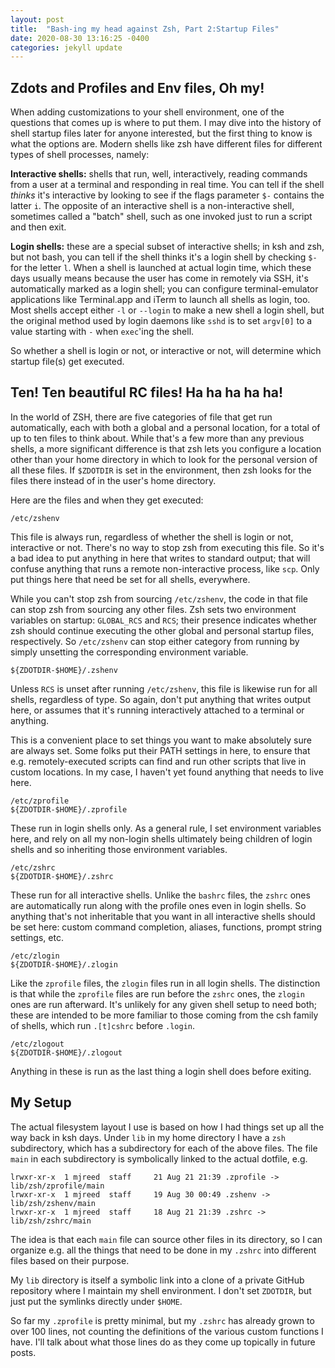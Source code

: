```yaml
---
layout: post
title:  "Bash-ing my head against Zsh, Part 2:Startup Files"
date: 2020-08-30 13:16:25 -0400
categories: jekyll update
---
```

## Zdots and Profiles and Env files, Oh my!

When adding customizations to your shell environment, one of the questions
that comes up is where to put them. I may dive into the history of shell
startup files later for anyone interested, but the first thing to know is
what the options are. Modern shells like zsh have different files for different
types of shell processes, namely:

**Interactive shells:** shells that run, well, interactively, reading commands
from a user at a terminal and responding in real time. You can tell if the
shell _thinks_ it's interactive by looking to see if the flags parameter `$-`
contains the latter `i`. The opposite of an interactive shell is a
non-interactive shell, sometimes called a "batch" shell, such as one invoked
just to run a script and then exit.

**Login shells:** these are a special subset of interactive shells; in ksh and
zsh, but not bash, you can tell if the shell thinks it's a login shell by
checking `$-` for the letter `l`. When a shell is launched at actual login
time, which these days usually means because the user has come in remotely via
SSH, it's automatically marked as a login shell; you can configure
terminal-emulator applications like Terminal.app and iTerm to launch all shells
as login, too. Most shells accept either `-l` or `--login` to make a new shell
a login shell, but the original method used by login daemons like `sshd` is to set
`argv[0]` to a value starting with `-` when `exec`'ing the shell.

So whether a shell is login or not, or interactive or not, will determine
which startup file(s) get executed.

## Ten! Ten beautiful RC files! Ha ha ha ha ha!

In the world of ZSH, there are five categories of file that get run
automatically, each with both a global and a personal location, for a
total of up to ten files to think about. While that's a few more than any
previous shells, a more significant difference is that zsh lets you configure
a location other than your home directory in which to look for the personal
version of all these files. If `$ZDOTDIR` is set in the environment, then zsh
looks for the files there instead of in the user's home directory.

Here are the files and when they get executed:

    /etc/zshenv

This file is always run, regardless of whether the shell is login or
not, interactive or not. There's no way to stop zsh from executing
this file. So it's a bad idea to put anything in here that writes
to standard output; that will confuse anything that runs a remote
non-interactive process, like `scp`. Only put things here that need
be set for all shells, everywhere.

While you can't stop zsh from sourcing `/etc/zshenv`, the code in
that file can stop zsh from sourcing any other files. Zsh sets
two environment variables on startup: `GLOBAL_RCS` and `RCS`; their
presence indicates whether zsh should continue executing the other
global and personal startup files, respectively. So `/etc/zshenv`
can stop either category from running by simply unsetting the
corresponding environment variable.

    ${ZDOTDIR-$HOME}/.zshenv

Unless `RCS` is unset after running `/etc/zshenv`, this file is likewise run
for all shells, regardless of type. So again, don't put anything that
writes output here, or assumes that it's running interactively
attached to a terminal or anything.

This is a convenient place to set things you want to make absolutely sure are
always set. Some folks put their PATH settings in here, to ensure
that e.g.  remotely-executed scripts can find and run other scripts that live
in custom locations. In my case, I haven't yet found anything that needs to
live here.

    /etc/zprofile
    ${ZDOTDIR-$HOME}/.zprofile

These run in login shells only. As a general rule, I set environment
variables here, and rely on all my non-login shells ultimately
being children of login shells and so inheriting those environment
variables.

    /etc/zshrc
    ${ZDOTDIR-$HOME}/.zshrc

These run for all interactive shells. Unlike the `bashrc` files, the
`zshrc` ones are automatically run along with the profile ones even in
login shells. So anything that's not inheritable that you want in all
interactive shells should be set here: custom command completion,
aliases, functions, prompt string settings, etc.

    /etc/zlogin
    ${ZDOTDIR-$HOME}/.zlogin

Like the `zprofile` files, the `zlogin` files run in all login shells.
The distinction is that while the `zprofile` files are run before
the `zshrc` ones, the `zlogin` ones are run afterward. It's unlikely
for any given shell setup to need both; these are intended to be more
familiar to those coming from the csh family of shells, which run
`.[t]cshrc` before `.login`.

    /etc/zlogout
    ${ZDOTDIR-$HOME}/.zlogout

Anything in these is run as the last thing a login shell does before
exiting.

## My Setup

The actual filesystem layout I use is based on how I had things set up
all the way back in ksh days. Under `lib` in my home directory I have
a `zsh` subdirectory, which has a subdirectory for each of the above
files. The file `main` in each subdirectory is symbolically linked to the
actual dotfile, e.g.

    lrwxr-xr-x  1 mjreed  staff     21 Aug 21 21:39 .zprofile -> lib/zsh/zprofile/main
    lrwxr-xr-x  1 mjreed  staff     19 Aug 30 00:49 .zshenv -> lib/zsh/zshenv/main
    lrwxr-xr-x  1 mjreed  staff     18 Aug 21 21:39 .zshrc -> lib/zsh/zshrc/main

The idea is that each `main` file can source other files in its directory, so I
can organize e.g.  all the things that need to be done in my `.zshrc` into
different files based on their purpose.

My `lib` directory is itself a symbolic link into a clone of a private GitHub
repository where I maintain my shell environment. I don't set `ZDOTDIR`, but
just put the symlinks directly under `$HOME`.

So far my `.zprofile` is pretty minimal, but my `.zshrc` has already
grown to over 100 lines, not counting the definitions of the various
custom functions I have. I'll talk about what those lines do as they come
up topically in future posts.
